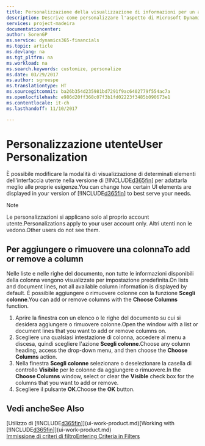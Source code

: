 ```yaml
---
title: Personalizzazione della visualizzazione di informazioni per un account utente | Documenti Microsoft
description: Descrive come personalizzare l'aspetto di Microsoft Dynamics 365 per il proprio account utente.
services: project-madeira
documentationcenter: 
author: SorenGP
ms.service: dynamics365-financials
ms.topic: article
ms.devlang: na
ms.tgt_pltfrm: na
ms.workload: na
ms.search.keywords: customize, personalize
ms.date: 03/29/2017
ms.author: sgroespe
ms.translationtype: HT
ms.sourcegitcommit: ba26b354d235981bd7291f9ac6402779f554ac7a
ms.openlocfilehash: e986d20ff368c07f3b1fd02223f3485b090673e1
ms.contentlocale: it-ch
ms.lasthandoff: 11/10/2017

---
```

# <a name="user-personalization"></a><span data-ttu-id="ca93c-103">Personalizzazione utente</span><span class="sxs-lookup"><span data-stu-id="ca93c-103">User Personalization</span></span>
<span data-ttu-id="ca93c-104">È possibile modificare la modalità di visualizzazione di determinati elementi dell'interfaccia utente nella versione di [!INCLUDE[d365fin](includes/d365fin_md.md)] per adattarla meglio alle proprie esigenze.</span><span class="sxs-lookup"><span data-stu-id="ca93c-104">You can change how certain UI elements are displayed in your version of [!INCLUDE[d365fin](includes/d365fin_md.md)] to best serve your needs.</span></span>

> [!NOTE]  
>   <span data-ttu-id="ca93c-105">Le personalizzazioni si applicano solo al proprio account utente.</span><span class="sxs-lookup"><span data-stu-id="ca93c-105">Personalizations apply to your user account only.</span></span> <span data-ttu-id="ca93c-106">Altri utenti non le vedono.</span><span class="sxs-lookup"><span data-stu-id="ca93c-106">Other users do not see them.</span></span>

## <a name="to-add-or-remove-a-column"></a><span data-ttu-id="ca93c-107">Per aggiungere o rimuovere una colonna</span><span class="sxs-lookup"><span data-stu-id="ca93c-107">To add or remove a column</span></span>
<span data-ttu-id="ca93c-108">Nelle liste e nelle righe del documento, non tutte le informazioni disponibili della colonna vengono visualizzate per impostazione predefinita.</span><span class="sxs-lookup"><span data-stu-id="ca93c-108">On lists and document lines, not all available column information is displayed by default.</span></span> <span data-ttu-id="ca93c-109">È possibile aggiungere o rimuovere colonne con la funzione **Scegli colonne**.</span><span class="sxs-lookup"><span data-stu-id="ca93c-109">You can add or remove columns with the **Choose Columns** function.</span></span>

1. <span data-ttu-id="ca93c-110">Aprire la finestra con un elenco o le righe del documento su cui si desidera aggiungere o rimuovere colonne.</span><span class="sxs-lookup"><span data-stu-id="ca93c-110">Open the window with a list or document lines that you want to add or remove columns on.</span></span>
2. <span data-ttu-id="ca93c-111">Scegliere una qualsiasi intestazione di colonna, accedere al menu a discesa, quindi scegliere l'azione **Scegli colonne**.</span><span class="sxs-lookup"><span data-stu-id="ca93c-111">Choose any column heading, access the drop-down menu, and then choose the **Choose Columns** action.</span></span>
3. <span data-ttu-id="ca93c-112">Nella finestra **Scegli colonne** selezionare o deselezionare la casella di controllo **Visibile** per le colonne da aggiungere o rimuovere.</span><span class="sxs-lookup"><span data-stu-id="ca93c-112">In the **Choose Columns** window, select or clear the **Visible** check box for the columns that you want to add or remove.</span></span>
4. <span data-ttu-id="ca93c-113">Scegliere il pulsante **OK**.</span><span class="sxs-lookup"><span data-stu-id="ca93c-113">Choose the **OK** button.</span></span>

## <a name="see-also"></a><span data-ttu-id="ca93c-114">Vedi anche</span><span class="sxs-lookup"><span data-stu-id="ca93c-114">See Also</span></span>
<span data-ttu-id="ca93c-115">[Utilizzo di [!INCLUDE[d365fin](includes/d365fin_md.md)]](ui-work-product.md)</span><span class="sxs-lookup"><span data-stu-id="ca93c-115">[Working with [!INCLUDE[d365fin](includes/d365fin_md.md)]](ui-work-product.md)</span></span>  
[<span data-ttu-id="ca93c-116">Immissione di criteri di filtro</span><span class="sxs-lookup"><span data-stu-id="ca93c-116">Entering Criteria in Filters</span></span>](ui-enter-criteria-filters.md)

